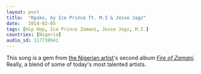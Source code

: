```yaml
---
layout: post
title:  "Kpako, by Ice Prince ft. M.I & Jesse Jagz"
date:   2014-02-05
tags: [Hip Hop, Ice Prince Zamani, Jesse Jagz, M.I.]
countries: [Nigeria]
audio_id: 117738941
---
```


This song is a gem from [the Nigerian artist](https://en.wikipedia.org/wiki/Ice_Prince)'s second album 
<em>[Fire of Zamani](https://en.wikipedia.org/wiki/Fire_Of_Zamani)</em>.
Really, a blend of some of today's most talented artists.


                
                